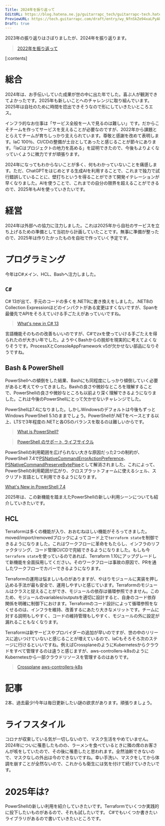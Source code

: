 ```yaml
---
Title: 2024年を振り返って
EditURL: https://blog.hatena.ne.jp/guitarrapc_tech/guitarrapc-tech.hatenablog.com/atom/entry/6802418398317142283
PreviewURL: https://tech.guitarrapc.com/draft/entry/wy_NfnSkZe94xaLPyAUIfhwoR2s
Draft: true
---
```


2023年の振り返りはさぼりましたが、2024年を振り返ります。

> [2022年を振り返って](https://tech.guitarrapc.com/entry/2022/12/31/233012)

[:contents]

# 総合

2024年は、お手伝いしていた成果が世の中に出た年でした。喜ぶ人が観測できてよかったです。2025年も新しいことへのチャレンジに取り組んでいます。2025年は自社のために時間を捻出できそうなので形にしていきたいところエス。

インフラ的なお仕事は「サービス全般を一人で見るのは難しい」です。だからこそチームを作ってサービスを支えることが必要なのですが、2022年から課題ととらえてチームが育ちしっかり支えられています。尊敬と感謝を改めて表明します。IaC 100％、CI/CDの整備が土台としてあったと感じることが節々にあります。「IaCはプロジェクトの地力を高める」を証明できたので、今後もよりよくなっていくように微力ですが頑張ります。

2024年になってもわからないことが多く、何もわかっていないことを痛感します。ただ、ChatGPTをはじめとする生成AIを利用することで、これまで独力で試行錯誤していることに、壁打ちというを得ることができて開発イテレーションが早くなりました。AIを使うことで、これまでの自分の限界を超えることができるので、2025年もAIを使っていきたいです。

# 経営

2024年は外部への協力に注力しました。これは2025年から自社のサービスを立ち上げるための準備として当初から計画していたことです。無事に準備が整ったので、2025年は作りたかったものを自社で作っていく予定です。

# プログラミング

今年はC#メイン、HCL、Bashへ注力しました。

## `C#`

C# 13が出て、手元のコードの多くを.NET9に書き換えをしました。.NET8のCollection Expressionほどのインパクトがある変更はすくないですが、Spanを最優先でAPIをそろえていける手ごたえがあっていいですね。

> [What's new in C# 13](https://learn.microsoft.com/en-us/dotnet/csharp/whats-new/csharp-13)

言語機能そのものの改善もいいのですが、C#でzxを使っていける手ごたえを得られたのが大きい年でした。ようやくBashからの脱却を現実的に考えてよくなりそうです。ProcessXとConsoleAppFramework v5が欠かせない部品になりそうですね。

## Bash & PowerShell

PowerShellへの傾倒をした結果、Bashにも同程度にしっかり傾倒していく必要があると考えてやってきました。Bashの良さや微妙なところを理解することで、PowerShellの良さや微妙なところも以前より深く理解できるようになりました。これは今後のPowerShellにとって欠かせないチャレンジでした。

PowerShellは7.4になりました。しかしWindowsのデフォルトは今後もずっとWindows PowerShell 5.1のままでしょう。PowerShellが.NETをベースとする以上、LTSで3年程度の.NETと各OSのバランスを取るのは難しいからです。

> [What is PowerShell?](https://learn.microsoft.com/en-us/powershell/scripting/overview?view=powershell-7.4)

> [PowerShell のサポート ライフサイクル](https://learn.microsoft.com/ja-jp/powershell/scripting/install/powershell-support-lifecycle?view=powershell-7.4)

PowerShellの利用範囲を広げられない大きな原因だった2つの制約が、PowerShell 7.4で[PSNativeCommandErrorActionPreference](https://github.com/PowerShell/PowerShell/issues/20034)、[PSNativeCommandPreserveBytePipe](https://github.com/PowerShell/PowerShell/issues/19876)として解消されました。これによって、PowerShellの利用範囲が広がり、クロスプラットフォームに使えるシェル、スクリプト言語として利用できるようになります。

[What's New in PowerShell 7.4](https://learn.microsoft.com/en-us/powershell/scripting/whats-new/what-s-new-in-powershell-74?view=powershell-7.4)

2025年は、この新機能を踏まえたPowerShellの新しい利用シーンについても紹介していきたいです。

## HCL

Terraformは多くの機能が入り、おおむねほしい機能がそろってきました。moved/import/removedブロックによってコード上で`terraform state`を制御できるようになりました。これはワークフローに革命をもたらし、インフラのリファクタリング、コード管理CI/CDで完結できるようになりました。もしも今`terraform state`を使っているのであれば、Terraform 1.10にアップグレードして新機能を全面採用してください。そのワークフローは事故の原因で、PRを通したワークフローでカバーできるようになります。

Terraformの運用は悩ましいものがありますが、やはりモジュールに実装を押し込める手法が最も安全で、運用しやすいと感じています。Terraformのモジュールはクラスと捉えることができ、モジュールの依存は循環参照できません。このため、モジュールのvariables/outputsを適切に設計すると、自身のコード依存関係を明確に制御下におけます。Terraformのコード設計によって循環参照をなくせるのは、インフラを維持、改善するにあたり大きなメリットです。チームに対する説明もしやすく、コードの維持管理もしやすく、モジュールの外に設定が漏れることもなくなります。

Terraformは新サービスやプロバイダーの追加が早いのですが、世の中のリリースに追いつけていないと感じることが増えているので、IaCもそろそろ次のステージに行けるといいですね。例えばCrossplaneのようにKubernetesからクラウドをすべて管理するのは違うと感じますが、aws-controllers-k8sのようにKubernetesから一部クラウドリソースを管理するのはありです。

> [Crossplane](https://github.com/crossplane/crossplane)
> [aws-controllers-k8s](https://github.com/aws-controllers-k8s)


# 記事

2本、過去最少!今年は毎日更新したい謎の欲求があります。頑張りましょう。

# ライフスタイル

コロナが収束している気が一切しないので、マスク生活をやめていません。2024年についに罹患したものの、ラーメンを食べているときに隣の席のお客さんが咳をしていたので、その後に罹患したと思われます。全然油断できないので、マスクなしの外出は今のできないですね。幸い手洗い、マスクをしてから体調を崩すことが全然ないので、これからも衛生には気を付けて続けていきたいです。

# 2025年は?

PowerShellの新しい利用を紹介していきたいです。Terraformでいくつか実践的に投下したいものがあるので、それも試したいです。
C#でもいくつか書きたいライブラリがあるので書いていきたいところです。

